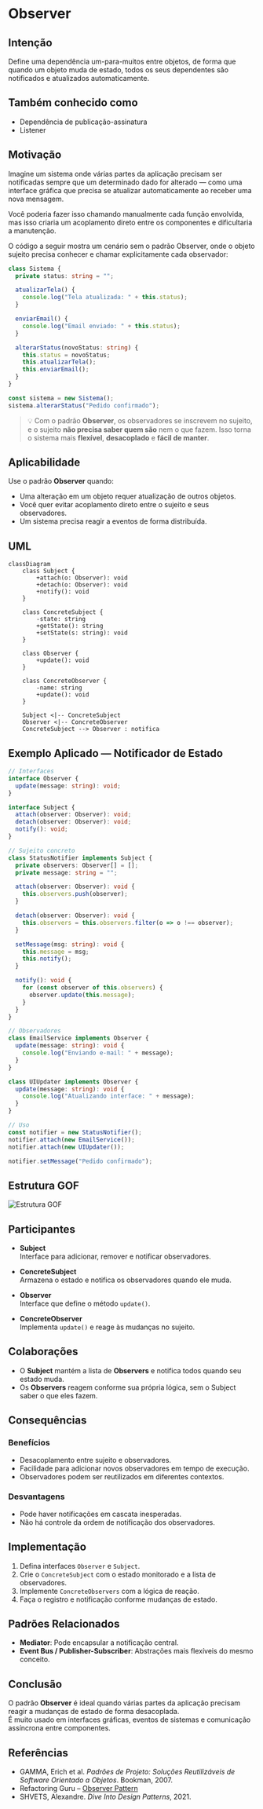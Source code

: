 # Observer

## Intenção  
Define uma dependência um-para-muitos entre objetos, de forma que quando um objeto muda de estado, todos os seus dependentes são notificados e atualizados automaticamente.

## Também conhecido como  
- Dependência de publicação-assinatura  
- Listener  


## Motivação  

Imagine um sistema onde várias partes da aplicação precisam ser notificadas sempre que um determinado dado for alterado — como uma interface gráfica que precisa se atualizar automaticamente ao receber uma nova mensagem.  

Você poderia fazer isso chamando manualmente cada função envolvida, mas isso criaria um acoplamento direto entre os componentes e dificultaria a manutenção.

O código a seguir mostra um cenário sem o padrão Observer, onde o objeto sujeito precisa conhecer e chamar explicitamente cada observador:

```ts
class Sistema {
  private status: string = "";

  atualizarTela() {
    console.log("Tela atualizada: " + this.status);
  }

  enviarEmail() {
    console.log("Email enviado: " + this.status);
  }

  alterarStatus(novoStatus: string) {
    this.status = novoStatus;
    this.atualizarTela();
    this.enviarEmail();
  }
}

const sistema = new Sistema();
sistema.alterarStatus("Pedido confirmado");
```

> 💡   Com o padrão **Observer**, os observadores se inscrevem no sujeito, e o sujeito **não precisa saber quem são** nem o que fazem. Isso torna o sistema mais **flexível**, **desacoplado** e **fácil de manter**.



## Aplicabilidade

Use o padrão **Observer** quando:

- Uma alteração em um objeto requer atualização de outros objetos.
- Você quer evitar acoplamento direto entre o sujeito e seus observadores.
- Um sistema precisa reagir a eventos de forma distribuída.


## UML

```mermaid
classDiagram
    class Subject {
        +attach(o: Observer): void
        +detach(o: Observer): void
        +notify(): void
    }

    class ConcreteSubject {
        -state: string
        +getState(): string
        +setState(s: string): void
    }

    class Observer {
        +update(): void
    }

    class ConcreteObserver {
        -name: string
        +update(): void
    }

    Subject <|-- ConcreteSubject
    Observer <|-- ConcreteObserver
    ConcreteSubject --> Observer : notifica
```



## Exemplo Aplicado — Notificador de Estado

```ts
// Interfaces
interface Observer {
  update(message: string): void;
}

interface Subject {
  attach(observer: Observer): void;
  detach(observer: Observer): void;
  notify(): void;
}

// Sujeito concreto
class StatusNotifier implements Subject {
  private observers: Observer[] = [];
  private message: string = "";

  attach(observer: Observer): void {
    this.observers.push(observer);
  }

  detach(observer: Observer): void {
    this.observers = this.observers.filter(o => o !== observer);
  }

  setMessage(msg: string): void {
    this.message = msg;
    this.notify();
  }

  notify(): void {
    for (const observer of this.observers) {
      observer.update(this.message);
    }
  }
}

// Observadores
class EmailService implements Observer {
  update(message: string): void {
    console.log("Enviando e-mail: " + message);
  }
}

class UIUpdater implements Observer {
  update(message: string): void {
    console.log("Atualizando interface: " + message);
  }
}

// Uso
const notifier = new StatusNotifier();
notifier.attach(new EmailService());
notifier.attach(new UIUpdater());

notifier.setMessage("Pedido confirmado");
```



## Estrutura GOF

![Estrutura GOF](./src/observer/observer_GOF.jpg)


## Participantes

- **Subject**  
  Interface para adicionar, remover e notificar observadores.

- **ConcreteSubject**  
  Armazena o estado e notifica os observadores quando ele muda.

- **Observer**  
  Interface que define o método `update()`.

- **ConcreteObserver**  
  Implementa `update()` e reage às mudanças no sujeito.



## Colaborações

- O **Subject** mantém a lista de **Observers** e notifica todos quando seu estado muda.
- Os **Observers** reagem conforme sua própria lógica, sem o Subject saber o que eles fazem.



## Consequências

### Benefícios

- Desacoplamento entre sujeito e observadores.
- Facilidade para adicionar novos observadores em tempo de execução.
- Observadores podem ser reutilizados em diferentes contextos.

### Desvantagens

- Pode haver notificações em cascata inesperadas.
- Não há controle da ordem de notificação dos observadores.



## Implementação

1. Defina interfaces `Observer` e `Subject`.
2. Crie o `ConcreteSubject` com o estado monitorado e a lista de observadores.
3. Implemente `ConcreteObservers` com a lógica de reação.
4. Faça o registro e notificação conforme mudanças de estado.



## Padrões Relacionados

- **Mediator**: Pode encapsular a notificação central.
- **Event Bus / Publisher-Subscriber**: Abstrações mais flexíveis do mesmo conceito.



## Conclusão

O padrão **Observer** é ideal quando várias partes da aplicação precisam reagir a mudanças de estado de forma desacoplada.  
É muito usado em interfaces gráficas, eventos de sistemas e comunicação assíncrona entre componentes.



## Referências

- GAMMA, Erich et al. *Padrões de Projeto: Soluções Reutilizáveis de Software Orientado a Objetos*. Bookman, 2007.  
- Refactoring Guru – [Observer Pattern](https://refactoring.guru/design-patterns/observer)  
- SHVETS, Alexandre. *Dive Into Design Patterns*, 2021.
